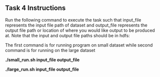 ## Task 4 Instructions
Run the following command to execute the task such that
input_file represents the input file path of dataset and output_file
represents the output file path or location of where you would like output
to be produced at. Note that the input and output file paths should be in hdfs:

The first command is for running program on small dataset while
second command is for running on the large dataset

<b> ./small_run.sh input_file output_file </b>


<b> ./large_run.sh input_file output_file </b>


